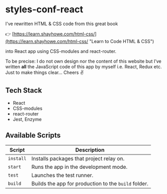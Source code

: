 # styles-conf-react

I've rewritten HTML & CSS code from this great book 

👉  [https://learn.shayhowe.com/html-css/](https://learn.shayhowe.com/html-css/ "Learn to Code HTML & CSS")

 into React app using CSS-modules and react-router. 

 To be precise: I do not own design nor the content of this website but I’ve written **all** the JavaScript code of this app by myself i.e. React, Redux etc. Just to make things clear... Cheers ✌️
​

## Tech Stack

- React
- CSS-modules
- react-router
- Jest, Enzyme

## Available Scripts

| Script    | Description                                          |
| --------- | ---------------------------------------------------- |
| `install` | Installs packages that project relay on.             |
| `start`   | Runs the app in the development mode.                |
| `test`    | Launches the test runner.                            |
| `build`   | Builds the app for production to the `build` folder. |
